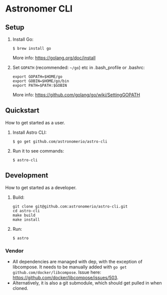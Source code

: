 # Astronomer CLI

## Setup

1. Install Go:

    ```
    $ brew install go
    ```

    More info: https://golang.org/doc/install

2. Set `GOPATH` (recommended: `~/go`) etc in .bash_profile or .bashrc:

    ```
    export GOPATH=$HOME/go
    export GOBIN=$HOME/go/bin
    export PATH=$PATH:$GOBIN
    ```

    More info: https://github.com/golang/go/wiki/SettingGOPATH

## Quickstart

How to get started as a user.

1. Install Astro CLI:

    ```
    $ go get github.com/astronomerio/astro-cli
    ```

2. Run it to see commands:

    ```
    $ astro-cli
    ```

## Development

How to get started as a developer.

1. Build:

    ```
    git clone git@github.com:astronomerio/astro-cli.git
    cd astro-cli
    make build
    make install
    ```

2. Run:

    ```
    $ astro
    ```

### Vendor

- All dependencies are managed with dep, with the exception of libcompose. It needs to be manually added with `go get github.com/docker/libcompose`. Issue here: https://github.com/docker/libcompose/issues/503.
- Alternatively, it is also a git submodule, which should get pulled in when cloned.
